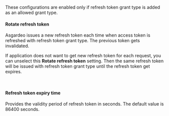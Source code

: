 <!-- markdownlint-disable-next-line -->
These configurations are enabled only if refresh token grant type is added as an allowed grant type.

#### Rotate refresh token
Asgardeo issues a new refresh token each time when access token is refreshed with refresh token grant type. The previous token gets invalidated.

If application does not want to get new refresh token for each request, you can unselect this **Rotate refresh token** setting. Then the same refresh token will be issued with refresh token grant type until the refresh token get expires.

<br>

#### Refresh token expiry time
Provides the validity period of refresh token in seconds. The default value is 86400 seconds.
